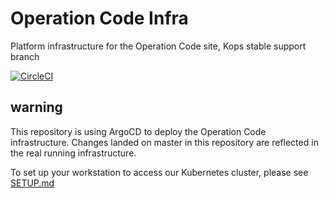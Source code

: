 # Operation Code Infra

Platform infrastructure for the Operation Code site, Kops stable support branch

[![CircleCI](https://circleci.com/gh/OperationCode/operationcode_infra/tree/master.svg?style=svg)](https://circleci.com/gh/OperationCode/operationcode_infra/tree/master)

## warning

This repository is using ArgoCD to deploy the Operation Code infrastructure. Changes landed on master in this repository are reflected in the real running infrastructure.

To set up your workstation to access our Kubernetes cluster, please see [SETUP.md](SETUP.md) 

